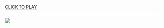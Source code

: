 
<a href="https://premium76.site?title=red_vs_blue_unblocked_games_g+&ref=13M">CLICK TO PLAY</a></h3>
<hr>

<a href="https://premium76.site?title=red_vs_blue_unblocked_games_g+&ref=13M"><img src="https://clearcache.store/games.png"></a>


